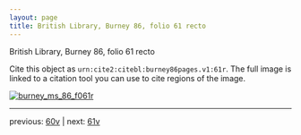 ```yaml
---
layout: page
title: British Library, Burney 86, folio 61 recto
---
```


British Library, Burney 86, folio 61 recto

Cite this object as `urn:cite2:citebl:burney86pages.v1:61r`.  The full image is linked to a citation tool you can use to cite regions of the image.

[![burney_ms_86_f061r](http://www.homermultitext.org/iipsrv?IIIF=/project/homer/pyramidal/deepzoom/citebl/burney86imgs/v1/burney_ms_86_f061r.tif/full/800,/0/default.jpg)](http://www.homermultitext.org/ict2/?urn=urn:cite2:citebl:burney86imgs.v1:burney_ms_86_f061r) 

---

previous:  [60v](../60v/) | next: [61v](../61v/)